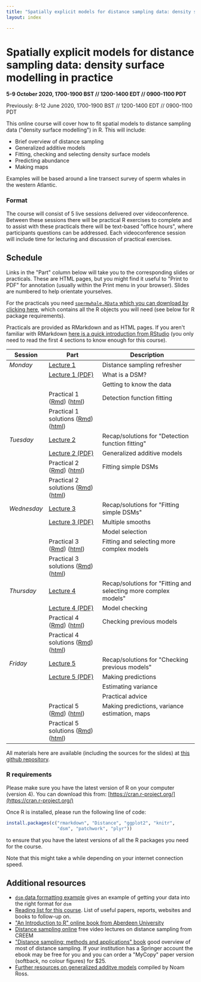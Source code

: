 ```yaml
---
title: "Spatially explicit models for distance sampling data: density surface modelling in practice"
layout: index

---
```


# Spatially explicit models for distance sampling data: density surface modelling in practice

**5-9 October 2020, 1700-1900 BST // 1200-1400 EDT // 0900-1100 PDT**

Previously: 8-12 June 2020, 1700-1900 BST // 1200-1400 EDT // 0900-1100 PDT

This online course will cover how to fit spatial models to distance sampling data ("density surface modelling") in R. This will include:

- Brief overview of distance sampling
- Generalized additive models
- Fitting, checking and selecting density surface models
- Predicting abundance
- Making maps

Examples will be based around a line transect survey of sperm whales in the western Atlantic.

### Format

The course will consist of 5 live sessions delivered over videoconference. Between these sessions there will be practical R exercises to complete and to assist with these practicals there will be text-based "office hours", where participants questions can be addressed. Each videoconference session will include time for lecturing and discussion of practical exercises.

## Schedule

Links in the "Part" column below will take you to the corresponding slides or practicals. These are HTML pages, but you might find it useful to "Print to PDF" for annotation (usually within the Print menu in your browser). Slides are numbered to help orientate yourselves.

For the practicals you need [`spermwhale.RData` which you can download by clicking here](data/spermwhale.RData), which contains all the R objects you will need (see below for R package requirements).

Practicals are provided as RMarkdown and as HTML pages. If you aren't familiar with RMarkdown [here is a quick introduction from RStudio](https://rmarkdown.rstudio.com/lesson-1.html) (you only need to read the first 4 sections to know enough for this course).


Session     | Part                                                          | Description
------------|---------------------------------------------------------------|--------------
*Monday*    | [Lecture 1](slides/dsm1-refresher-what_is_a_dsm.html)         | Distance sampling refresher
            | [Lecture 1 (PDF)](slides/dsm1-refresher-what_is_a_dsm.pdf)    | What is a DSM?
            |                                                               | Getting to know the data
            | Practical 1 ([Rmd](practicals/01-detection-functions.Rmd))  ([html](practicals/01-detection-functions.html))   | Detection function fitting
            | Practical 1 solutions ([Rmd](practicals/01-detection-functions_solution.Rmd))  ([html](practicals/01-detection-functions_solution.html))             |
*Tuesday*   | [Lecture 2](slides/dsm2-gams.html)                            | Recap/solutions for "Detection function fitting"
            | [Lecture 2 (PDF)](slides/dsm2-gams.pdf)                       | Generalized additive models
            | Practical 2 ([Rmd](practicals/02-simple-dsms.Rmd)) ([html](practicals/02-simple-dsms.html))           | Fitting simple DSMs
            | Practical 2 solutions ([Rmd](practicals/02-simple-dsms_solution.Rmd)) ([html](practicals/02-simple-dsms_solution.html))         |
*Wednesday* | [Lecture 3](slides/dsm3-multiple_smooths-section.html)        | Recap/solutions for "Fitting simple DSMs"
            | [Lecture 3 (PDF)](slides/dsm3-multiple_smooths-section.pdf)   | Multiple smooths
            |                                                               | Model selection
            | Practical 3 ([Rmd](practicals/03-multiple-smooths.Rmd)) ([html](practicals/03-multiple-smooths.html))      | Fitting and selecting more complex models
            | Practical 3 solutions ([Rmd](practicals/03-multiple-smooths_solution.Rmd)) ([html](practicals/03-multiple-smooths_solution.html))  |
*Thursday*  | [Lecture 4](slides/dsm4-model_checking.html)                  | Recap/solutions for "Fitting and selecting more complex models"
            | [Lecture 4 (PDF)](slides/dsm4-model_checking.pdf)             | Model checking
            | Practical 4 ([Rmd](practicals/04-model-checking.Rmd)) ([html](practicals/04-model-checking.html))       | Checking previous models
            | Practical 4 solutions ([Rmd](practicals/04-model-checking_solution.Rmd)) ([html](practicals/04-model-checking_solution.html))       |
*Friday*    | [Lecture 5](slides/dsm5-prediction-variance-advice.html)      | Recap/solutions for "Checking previous models"
            | [Lecture 5 (PDF)](slides/dsm5-prediction-variance-advice.pdf) | Making predictions
            |                                                               | Estimating variance
            |                                                               | Practical advice
            | Practical 5 ([Rmd](practicals/05-prediction-variance.Rmd)) ([html](practicals/05-prediction-variance.html))  | Making predictions, variance estimation, maps
            | Practical 5 solutions ([Rmd](practicals/05-prediction-variance_solution.Rmd)) ([html](practicals/05-prediction-variance_solution.html)) |


All materials here are available (including the sources for the slides) at [this github repository](https://github.com/distanceworkshops/online-dsm-2020).


### R requirements

Please make sure you have the latest version of R on your computer (version 4). You can download this from: [https://cran.r-project.org/](https://cran.r-project.org/)

Once R is installed, please run the following line of code:

```r
install.packages(c("rmarkdown", "Distance", "ggplot2", "knitr",
                   "dsm", "patchwork", "plyr"))
```

to ensure that you have the latest versions of all the R packages you need for the course.

Note that this might take a while depending on your internet connection speed.


## Additional resources

- [`dsm` data formatting example](https://examples.distancesampling.org/dsm-data-formatting/dsm-data-formatting.html) gives an example of getting your data into the right format for `dsm`
- [Reading list for this course](reading_list.html). List of useful papers, reports, websites and books to follow-up on.
- ["An Introduction to R" online book from Aberdeen University](https://alexd106.github.io/Rbook/)
- [Distance sampling online](https://workshops.distancesampling.org/online-course/) free video lectures on distance sampling from CREEM
- ["Distance sampling: methods and applications" book](https://www.springer.com/us/book/9783319192185) good overview of most of distance sampling. If your institution has a Springer account the ebook may be free for you and you can order a "MyCopy" paper version (softback, no colour figures) for $25.
- [Further resources on generalized additve models](https://github.com/noamross/gam-resources) compiled by Noam Ross.


